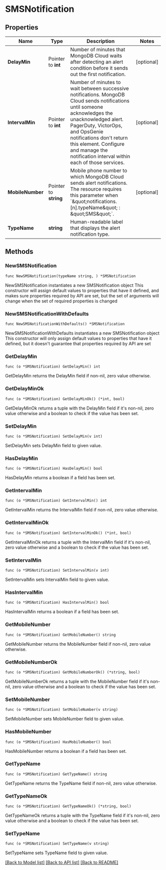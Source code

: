 # SMSNotification

## Properties

Name | Type | Description | Notes
------------ | ------------- | ------------- | -------------
**DelayMin** | Pointer to **int** | Number of minutes that MongoDB Cloud waits after detecting an alert condition before it sends out the first notification. | [optional] 
**IntervalMin** | Pointer to **int** | Number of minutes to wait between successive notifications. MongoDB Cloud sends notifications until someone acknowledges the unacknowledged alert.  PagerDuty, VictorOps, and OpsGenie notifications don&#39;t return this element. Configure and manage the notification interval within each of those services. | [optional] 
**MobileNumber** | Pointer to **string** | Mobile phone number to which MongoDB Cloud sends alert notifications. The resource requires this parameter when &#x60;\&quot;notifications.[n].typeName\&quot; : \&quot;SMS\&quot;&#x60;. | [optional] 
**TypeName** | **string** | Human-readable label that displays the alert notification type. | 

## Methods

### NewSMSNotification

`func NewSMSNotification(typeName string, ) *SMSNotification`

NewSMSNotification instantiates a new SMSNotification object
This constructor will assign default values to properties that have it defined,
and makes sure properties required by API are set, but the set of arguments
will change when the set of required properties is changed

### NewSMSNotificationWithDefaults

`func NewSMSNotificationWithDefaults() *SMSNotification`

NewSMSNotificationWithDefaults instantiates a new SMSNotification object
This constructor will only assign default values to properties that have it defined,
but it doesn't guarantee that properties required by API are set

### GetDelayMin

`func (o *SMSNotification) GetDelayMin() int`

GetDelayMin returns the DelayMin field if non-nil, zero value otherwise.

### GetDelayMinOk

`func (o *SMSNotification) GetDelayMinOk() (*int, bool)`

GetDelayMinOk returns a tuple with the DelayMin field if it's non-nil, zero value otherwise
and a boolean to check if the value has been set.

### SetDelayMin

`func (o *SMSNotification) SetDelayMin(v int)`

SetDelayMin sets DelayMin field to given value.

### HasDelayMin

`func (o *SMSNotification) HasDelayMin() bool`

HasDelayMin returns a boolean if a field has been set.

### GetIntervalMin

`func (o *SMSNotification) GetIntervalMin() int`

GetIntervalMin returns the IntervalMin field if non-nil, zero value otherwise.

### GetIntervalMinOk

`func (o *SMSNotification) GetIntervalMinOk() (*int, bool)`

GetIntervalMinOk returns a tuple with the IntervalMin field if it's non-nil, zero value otherwise
and a boolean to check if the value has been set.

### SetIntervalMin

`func (o *SMSNotification) SetIntervalMin(v int)`

SetIntervalMin sets IntervalMin field to given value.

### HasIntervalMin

`func (o *SMSNotification) HasIntervalMin() bool`

HasIntervalMin returns a boolean if a field has been set.

### GetMobileNumber

`func (o *SMSNotification) GetMobileNumber() string`

GetMobileNumber returns the MobileNumber field if non-nil, zero value otherwise.

### GetMobileNumberOk

`func (o *SMSNotification) GetMobileNumberOk() (*string, bool)`

GetMobileNumberOk returns a tuple with the MobileNumber field if it's non-nil, zero value otherwise
and a boolean to check if the value has been set.

### SetMobileNumber

`func (o *SMSNotification) SetMobileNumber(v string)`

SetMobileNumber sets MobileNumber field to given value.

### HasMobileNumber

`func (o *SMSNotification) HasMobileNumber() bool`

HasMobileNumber returns a boolean if a field has been set.

### GetTypeName

`func (o *SMSNotification) GetTypeName() string`

GetTypeName returns the TypeName field if non-nil, zero value otherwise.

### GetTypeNameOk

`func (o *SMSNotification) GetTypeNameOk() (*string, bool)`

GetTypeNameOk returns a tuple with the TypeName field if it's non-nil, zero value otherwise
and a boolean to check if the value has been set.

### SetTypeName

`func (o *SMSNotification) SetTypeName(v string)`

SetTypeName sets TypeName field to given value.



[[Back to Model list]](../README.md#documentation-for-models) [[Back to API list]](../README.md#documentation-for-api-endpoints) [[Back to README]](../README.md)


